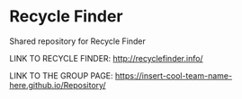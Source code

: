 # Recycle Finder
Shared repository for Recycle Finder


LINK TO RECYCLE FINDER: http://recyclefinder.info/

LINK TO THE GROUP PAGE: https://insert-cool-team-name-here.github.io/Repository/

